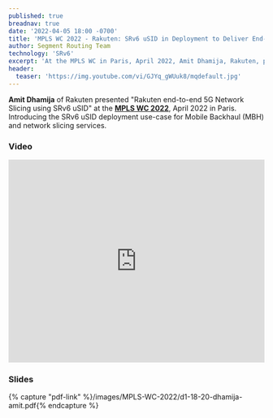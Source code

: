 ```yaml
---
published: true
breadnav: true
date: '2022-04-05 18:00 -0700'
title: 'MPLS WC 2022 - Rakuten: SRv6 uSID in Deployment to Deliver End-to-end 5G Network Slicing'
author: Segment Routing Team
technology: 'SRv6'
excerpt: 'At the MPLS WC in Paris, April 2022, Amit Dhamija, Rakuten, presented "Rakuten end-to-end 5G Network Slicing using SRv6 uSID". Introducing the SRv6 uSID deployment use-case for Mobile Backhaul (MBH) and network slicing services.'
header:
  teaser: 'https://img.youtube.com/vi/GJYq_gWUuk8/mqdefault.jpg'
---
```

<style>
.single iframe, .single img {
    width: 712px;
    margin-left: auto;
    margin-right: auto;
    display: block;
}
</style>
**Amit Dhamija** of Rakuten presented "Rakuten end-to-end 5G Network Slicing using SRv6 uSID" at the [**MPLS WC 2022**](<https://www.uppersideconferences.com/mpls-sdn-nfv/mplswc_2022_agenda_day_1.html>), April 2022 in Paris.
Introducing the SRv6 uSID deployment use-case for Mobile Backhaul (MBH) and network slicing services.

### Video

<iframe width="100%" height="400px" src="https://www.youtube.com/embed/GJYq_gWUuk8" frameborder="0" allowfullscreen></iframe>

### Slides

{% capture "pdf-link" %}/images/MPLS-WC-2022/d1-18-20-dhamija-amit.pdf{% endcapture %}
<script src="{{ 'assets/js/pdfobject.min.js' | relative_url }}"></script>
<div class="fitvidsignore" id="pdf"></div>
<script>PDFObject.embed(" {{ pdf-link | relative_url }} ", "#pdf", {height: "21.5em", width: "31.3em"});</script>

